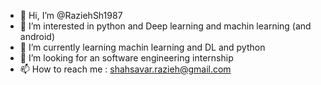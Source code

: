 - 👋 Hi, I’m @RaziehSh1987 
- 👀 I’m interested in python and Deep learning and  machin learning  (and android)
- 🌱 I’m currently learning machin learning  and DL and python
- 💞️ I’m looking for an software engineering internship 
- 📫 How to reach me : shahsavar.razieh@gmail.com

<!---
RaziehSh1987/RaziehSh1987 is a ✨ special ✨ repository because its `README.md` (this file) appears on your GitHub profile.
You can click the Preview link to take a look at your changes.
--->
